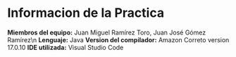 # Informacion de la Practica
**Miembros del equipo:** Juan Miguel Ramírez Toro, Juan José Gómez Ramírez\n
**Lenguaje:** Java
**Version del compilador:** Amazon Correto version 17.0.10
**IDE utilizada:** Visual Studio Code

